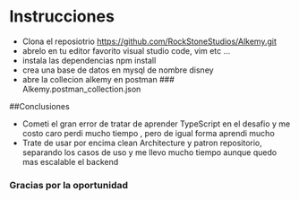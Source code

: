 # Instrucciones

- Clona el reposiotrio https://github.com/RockStoneStudios/Alkemy.git
- abrelo en tu editor favorito visual studio code, vim etc ...
- instala las dependencias npm install
- crea una base de datos en mysql de nombre disney 
- abre la collecion alkemy en postman ### Alkemy.postman_collection.json

##Conclusiones

- Cometi el gran error de tratar de aprender TypeScript en el desafio y me costo caro perdi mucho tiempo , pero de igual forma aprendi mucho 
- Trate de usar por encima clean Architecture y patron repositorio, separando los casos de uso y me llevo mucho tiempo aunque quedo mas escalable el backend

### Gracias por la oportunidad 
